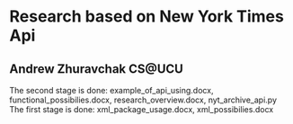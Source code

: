 # Research based on New York Times Api
## Andrew Zhuravchak CS@UCU
The second stage is done: example_of_api_using.docx, functional_possibilies.docx, research_overview.docx, nyt_archive_api.py
The first stage is done: xml_package_usage.docx, xml_possibilies.docx
